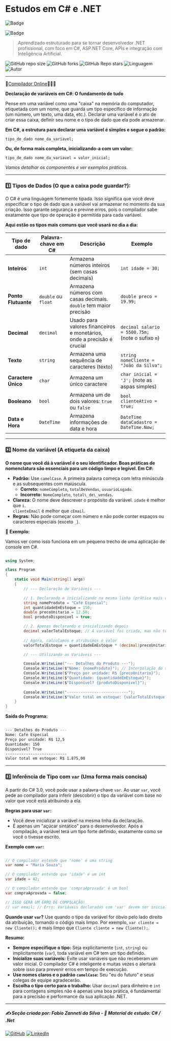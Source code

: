 # Estudos em C# e .NET

![Badge](https://img.shields.io/badge/Fabio%20Zanneti%20da%20Silva-Profissional-blue?style=for-the-badge&logo=c-sharp&logoColor=white)

![Badge](https://img.shields.io/badge/3._Declaração_de_Variáveis-blue?style=for-the-badge&logo=c-sharp&logoColor=white)

> Aprendizado estruturado para se tornar desenvolvedor .NET profissional, com foco em C#, ASP.NET Core, APIs e integração com Inteligência Artificial.

![GitHub repo size](https://img.shields.io/github/repo-size/fzanneti/dev-profissional-dotnet)
![GitHub forks](https://img.shields.io/github/forks/fzanneti/dev-profissional-dotnet?style=social)
![GitHub Repo stars](https://img.shields.io/github/stars/fzanneti/dev-profissional-dotnet?style=social)
![Linguagem](https://img.shields.io/badge/Linguagem-CSharp-black)
![Autor](https://img.shields.io/badge/Autor-fzanneti-black?style=flat-square&logo=github)

---

🔗[Compilador Online](https://www.mycompiler.io/pt/new/csharp)👨🏻‍💻

**Declaração de variáveis em C#: O fundamento de tudo**

Pense em uma variável como uma "caixa" na memória do computador, etiquetada com um nome, que guarda um tipo específico de informação (um número, um texto, uma data, etc.). Declarar uma variável é o ato de criar essa caixa, definir seu nome e o tipo de dado que ela pode armazenar.

**Em C#, a estrutura para declarar uma variável é simples e segue o padrão:**

`tipo_de_dado nome_da_variavel;`

**Ou, de forma mais completa, inicializando-a com um valor:**

`tipo_de_dado nome_da_variavel = valor_inicial;`

*Vamos detalhar os componentes e ver exemplos práticos.*

---

### 1️⃣ Tipos de Dados (O que a caixa pode guardar?):

O C# é uma linguagem fortemente tipada. Isso significa que você deve especificar o tipo de dado que a variável vai armazenar no momento da sua criação. Isso garante segurança e previne erros, pois o compilador sabe exatamente que tipo de operação é permitida para cada variável.

**Aqui estão os tipos mais comuns que você usará no dia a dia:**

|**Tipo de dado**|**Palavra-chave em C#**|**Descrição**|**Exemplo**|
|---|---|---|---|
|**Inteiros**|`int`|Armazena números inteiros (sem casas decimais)|`int idade = 30;`|
|**Ponto Flutuante**|`double` ou `float`|Armazena números com casas decimais. `double` tem maior precisão|`double preco = 19.99;`|
|**Decimal**|`decimal`|Usado para valores financeiros e monetários, onde a precisão é crucial|`decimal salario = 5500.75m;` (note o sufixo `m`)|
|**Texto**|`string`|Armazena uma sequência de caracteres (texto)|`string nomeCliente = "João da Silva";`|
|**Caractere Único**|`char`|Armazena um único caractere|`char inicial = 'J';` (note as aspas simples)|
|**Booleano**|`bool`|Armazena um de dois valores: `true` ou `false`|`bool clienteAtivo = true;`|
|**Data e Hora**|`DateTime`|Armazena informações de data e hora|`DateTime dataCadastro = DateTime.Now;`|

---

### 2️⃣ Nome da variável (A etiqueta da caixa)

**O nome que você dá à variável é o seu identificador. Boas práticas de nomenclatura são essenciais para um código limpo e legível. Em C#:**

- **Padrão:** Use `camelCase`. A primeira palavra começa com letra minúscula e as subsequentes com maiúscula.
    - **Correto:** `nomeCompleto`, `totalDeVendas`, `usuarioLogado`.
    - **Incorreto:** `NomeCompleto`, `total\_de\_vendas`.
- **Clareza:** O nome deve descrever o propósito da variável. 
               `idade` é melhor que `i`.        
               `clienteEmail` é melhor que `cEmail`.
- **Regras:** Não pode começar com número e não pode conter espaços ou caracteres especiais (exceto `_`).

🧠 **Exemplo:** 

Vamos ver como isso funciona em um pequeno trecho de uma aplicação de console em C#.

```csharp

using System;

class Program
{
    static void Main(string[] args)
    {
        // --- Declaração de Variáveis ---

        // 1. Declarando e inicializando na mesma linha (prática mais comum)
        string nomeProduto = "Café Especial";
        int quantidadeEmEstoque = 150;
        double precoUnitario = 12.50;
        bool produtoDisponivel = true;

        // 2. Apenas declarando e inicializando depois
        decimal valorTotalEstoque; // A variável foi criada, mas não tem valor definido ainda.
        
        // Agora, calculamos e atribuímos o valor
        valorTotalEstoque = quantidadeEmEstoque * (decimal)precoUnitario; // Precisamos converter (cast) para decimal para a operação

        // --- Utilizando as Variáveis ---

        Console.WriteLine("--- Detalhes do Produto ---");
        Console.WriteLine($"Nome: {nomeProduto}"); // Interpolação de string, a forma moderna de formatar
        Console.WriteLine($"Preço por unidade: R$ {precoUnitario}");
        Console.WriteLine($"Quantidade: {quantidadeEmEstoque}");
        Console.WriteLine($"Disponível? {produtoDisponivel}");
        
        Console.WriteLine("---------------------------");
        Console.WriteLine($"Valor total em estoque: {valorTotalEstoque:C}"); // O formatador :C transforma para o formato de moeda local
    }
}

```

**Saída do Programa:**

```bash

--- Detalhes do Produto ---
Nome: Café Especial
Preço por unidade: R$ 12,5
Quantidade: 150
Disponível? True
---------------------------
Valor total em estoque: R$ 1.875,00

```

---

### 3️⃣ Inferência de Tipo com `var` (Uma forma mais concisa)

A partir do C# 3.0, você pode usar a palavra-chave `var`. Ao usar `var`, você pede ao compilador para inferir (descobrir) o tipo da variável com base no valor que você está atribuindo a ela.

**Regras para usar `var`:**

- Você deve inicializar a variável na mesma linha da declaração.
- É apenas um "açúcar sintático" para o desenvolvedor. Após a compilação, a variável terá um tipo forte definido, exatamente como se você o tivesse escrito.

**Exemplo com `var`:**

```csharp

// O compilador entende que 'nome' é uma string
var nome = "Maria Souza"; 

// O compilador entende que 'idade' é um int
var idade = 42; 

// O compilador entende que 'compraAprovada' é um bool
var compraAprovada = false;

// ISSO GERA UM ERRO DE COMPILAÇÃO!
// var email; // Erro: Variáveis declaradas com 'var' devem ser inicializadas.

```

**Quando usar `var`?** Use quando o tipo da variável for óbvio pelo lado direito da atribuição, tornando o código mais limpo. Por exemplo, `var cliente = new Cliente();` é mais limpo que `Cliente cliente = new Cliente();`.

**Resumo:**

- **Sempre especifique o tipo:** Seja explicitamente (`int`, `string`) ou implicitamente (`var`), toda variável em C# tem um tipo definido.
- **Inicialize suas variáveis:** Evite usar variáveis que não receberam um valor inicial. O compilador C# é inteligente e muitas vezes o alertará sobre isso para prevenir erros em tempo de execução.
- **Use nomes claros e o padrão `camelCase`:** Seu "eu do futuro" e seus colegas de equipe agradecerão.
- **Escolha o tipo certo para o trabalho:** Usar `decimal` para dinheiro e `int` para contagens simples não é apenas uma boa prática, é fundamental para a precisão e performance da sua aplicação .NET.

---

##### ✍️ Seção criada por: *Fabio Zanneti da Silva* - 🎯 Material de estudo: *C# / .Net*
[![GitHub](https://img.shields.io/badge/GitHub-fzanneti-000000?style=flat&logo=github)](https://github.com/fzanneti)
[![LinkedIn](https://img.shields.io/badge/LinkedIn-fzanneti-0A66C2?style=flat&logo=linkedin&logoColor=white)](https://linkedin.com/in/fzanneti)